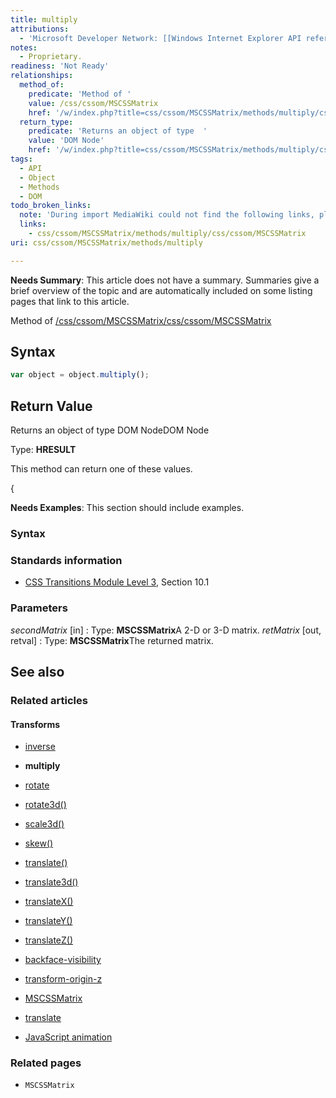 ```yaml
---
title: multiply
attributions:
  - 'Microsoft Developer Network: [[Windows Internet Explorer API reference](http://msdn.microsoft.com/en-us/library/ie/hh828809%28v=vs.85%29.aspx) Article]'
notes:
  - Proprietary.
readiness: 'Not Ready'
relationships:
  method_of:
    predicate: 'Method of '
    value: /css/cssom/MSCSSMatrix
    href: '/w/index.php?title=css/cssom/MSCSSMatrix/methods/multiply/css/cssom/MSCSSMatrix&action=edit&redlink=1'
  return_type:
    predicate: 'Returns an object of type  '
    value: 'DOM Node'
    href: '/w/index.php?title=css/cssom/MSCSSMatrix/methods/multiply/css/cssom/MSCSSMatrix&action=edit&redlink=1'
tags:
  - API
  - Object
  - Methods
  - DOM
todo_broken_links:
  note: 'During import MediaWiki could not find the following links, please fix and adjust this list.'
  links:
    - css/cssom/MSCSSMatrix/methods/multiply/css/cssom/MSCSSMatrix
uri: css/cssom/MSCSSMatrix/methods/multiply

---
```

**Needs Summary**: This article does not have a summary. Summaries give a brief overview of the topic and are automatically included on some listing pages that link to this article.

Method of [/css/cssom/MSCSSMatrix](/w/index.php?title=css/cssom/MSCSSMatrix/methods/multiply/css/cssom/MSCSSMatrix&action=edit&redlink=1)[/css/cssom/MSCSSMatrix](/w/index.php?title=css/cssom/MSCSSMatrix/methods/multiply/css/cssom/MSCSSMatrix&action=edit&redlink=1)

## Syntax

``` js
var object = object.multiply();
```

## Return Value

Returns an object of type DOM NodeDOM Node

Type: **HRESULT**

This method can return one of these values.

{

**Needs Examples**: This section should include examples.

### Syntax

### Standards information

-   [CSS Transitions Module Level 3](http://go.microsoft.com/fwlink/p/?linkid=223140), Section 10.1

### Parameters

*secondMatrix* [in]
:   Type: **MSCSSMatrix**A 2-D or 3-D matrix.
*retMatrix* [out, retval]
:   Type: **MSCSSMatrix**The returned matrix.

## See also

### Related articles

#### Transforms

-   [inverse](/css/cssom/MSCSSMatrix/methods/inverse)

-   **multiply**

-   [rotate](/css/cssom/MSCSSMatrix/methods/rotate)

-   [rotate3d()](/css/functions/rotate3d())

-   [scale3d()](/css/functions/scale3d())

-   [skew()](/css/functions/skew())

-   [translate()](/css/functions/translate())

-   [translate3d()](/css/functions/translate3d())

-   [translateX()](/css/functions/translateX())

-   [translateY()](/css/functions/translateY())

-   [translateZ()](/css/functions/translateZ())

-   [backface-visibility](/css/properties/backface-visibility)

-   [transform-origin-z](/css/properties/transform-origin-z)

-   [MSCSSMatrix](/css/transforms/MSCSSMatrix)

-   [translate](/css/transforms/MSCSSMatrix/translate)

-   [JavaScript animation](/tutorials/animation_in_javascript_2)

### Related pages

-   `MSCSSMatrix`
